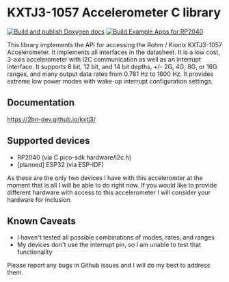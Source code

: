# KXTJ3-1057 Accelerometer C library
[![Build and publish Doxygen docs](https://github.com/2bn-dev/kxtj3/actions/workflows/doxygen_publish.yml/badge.svg)](https://github.com/2bn-dev/kxtj3/actions/workflows/doxygen_publish.yml)
[![Build Example Apps for RP2040](https://github.com/2bn-dev/kxtj3/actions/workflows/cmake.yml/badge.svg)](https://github.com/2bn-dev/kxtj3/actions/workflows/cmake.yml)


This library implements the API for accessing the Rohm / Kionix KXTJ3-1057 Accelerometer. It implements all interfaces in the datasheet. It is a low cost, 3-axis accelerometer with I2C communication as well as an interrupt interface. It supports 8 bit, 12 bit, and 14 bit depths, +/- 2G, 4G, 8G, or 16G ranges, and many output data rates from 0.781 Hz to 1600 Hz. It provides extreme low power modes with wake-up interrupt configuration settings.

## Documentation

https://2bn-dev.github.io/kxtj3/

## Supported devices
 * RP2040 (via C pico-sdk hardware/i2c.h)
 * [planned] ESP32 (via ESP-IDF)

As these are the only two devices I have with this acceleromter at the moment that is all I will be able to do right now. If you would like to provide different hardware with access to this accelerometer I will consider your hardware for inclusion.

## Known Caveats

 * I haven't tested all possible combinations of modes, rates, and ranges
 * My devices don't use the interrupt pin, so I am unable to test that functionality

Please report any bugs in Github issues and I will do my best to address them.
